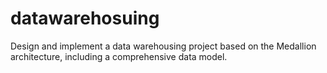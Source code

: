 # datawarehosuing
Design and implement a data warehousing project based on the Medallion architecture, including a comprehensive data model.
